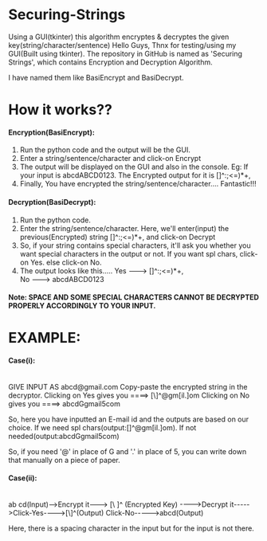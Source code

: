 # Securing-Strings
Using a GUI(tkinter) this algorithm encryptes &amp; decryptes the given key(string/character/sentence)
Hello Guys, 
Thnx for testing/using my GUI(Built using tkinter). The repository in GitHub is named as 'Securing Strings', which contains Encryption and Decryption Algorithm.

I have named them like BasiEncrypt and BasiDecrypt. 

<h1>How it works??</h1>

<h4>Encryption(BasiEncrypt):</h4>

1. Run the python code and the output will be the GUI.
2. Enter a string/sentence/character and click-on Encrypt
3. The output will be displayed on the GUI and also in the console.
Eg: If your input is abcdABCD0123. The Encrypted output for it is [\]^:;<=)*+,
4. Finally, You have encrypted the string/sentence/character.... Fantastic!!!

<h4>Decryption(BasiDecrypt):</h4>

1. Run the python code.
2. Enter the string/sentence/character. Here, we'll enter(input) the previous(Encrypted) string [\]^:;<=)*+, and click-on Decrypt
3. So, if your string contains special characters, it'll ask you whether you want special characters in the output or not.
   If you want spl chars, click-on Yes. else click-on No.
4. The output looks like this.....
   Yes ---> [\]^:;<=)*+,  
   No  ---> abcdABCD0123

<h4>Note: SPACE AND SOME SPECIAL CHARACTERS CANNOT BE DECRYPTED PROPERLY ACCORDINGLY TO YOUR INPUT.</h4>

<h1>EXAMPLE:</h1> 

<h4>Case(i):</h4><br>
GIVE INPUT AS abcd@gmail.com
Copy-paste the encrypted string in the decryptor.
Clicking on Yes gives you ====> [\]^@gm[il.]om
Clicking on No gives you  ====> abcdGgmail5com

So, here you have inputted an E-mail id and the outputs are based on our choice. If we need spl chars(output:[\]^@gm[il.]om). If not needed(output:abcdGgmail5com)

So, if you need '@' in place of G and '.' in place of 5, you can write down that manually on a piece of paper.

<h4>Case(ii):</h4><br>
ab cd(Input)-->Encrypt it---> [\ ]^ (Encrypted Key) ---->Decrypt it----->Click-Yes---->[\]^(Output)
             							         Click-No----->abcd(Output)

Here, there is a spacing character in the input but for the input is not there.
